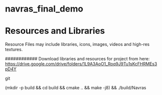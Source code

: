 
# navras_final_demo
# Resources and Libraries
Resource Files may include libraries, icons, images, videos and high-res textures.

############ Download libraries and resources for project from here: 
https://drive.google.com/drive/folders/1L9A3AoO1_Roq9J9Tu1sKcFHRMEs3pD4Y

git 

<!-- build command for linux -->

(mkdir -p build && cd build && cmake .. && make -j8) && ./build/Navras

